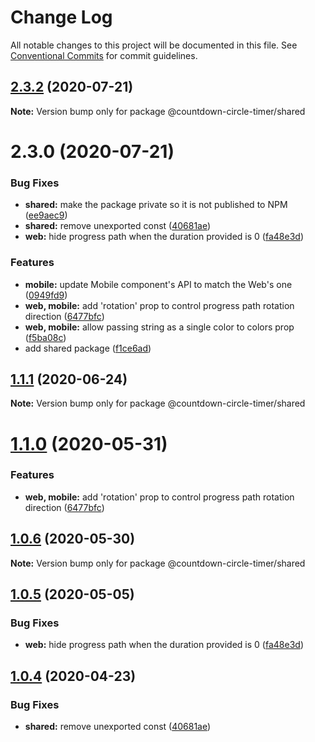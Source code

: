 # Change Log

All notable changes to this project will be documented in this file.
See [Conventional Commits](https://conventionalcommits.org) for commit guidelines.

## [2.3.2](https://github.com/vydimitrov/react-countdown-circle-timer/compare/v2.3.1...v2.3.2) (2020-07-21)

**Note:** Version bump only for package @countdown-circle-timer/shared





# 2.3.0 (2020-07-21)


### Bug Fixes

* **shared:** make the package private so it is not published to NPM ([ee9aec9](https://github.com/vydimitrov/react-countdown-circle-timer/commit/ee9aec9bd7334234c5dae842d2fc12efd79d7c1e))
* **shared:** remove unexported const ([40681ae](https://github.com/vydimitrov/react-countdown-circle-timer/commit/40681ae27aa41ce7b7b7f7a812f0988becb9e126))
* **web:** hide progress path when the duration provided is 0 ([fa48e3d](https://github.com/vydimitrov/react-countdown-circle-timer/commit/fa48e3d5e90e18c25968f0e18d0ca10931e54807))


### Features

* **mobile:** update Mobile component's API to match the Web's one ([0949fd9](https://github.com/vydimitrov/react-countdown-circle-timer/commit/0949fd970a2436068130f0e55c30581900db652d))
* **web, mobile:** add 'rotation' prop to control progress path rotation direction ([6477bfc](https://github.com/vydimitrov/react-countdown-circle-timer/commit/6477bfca722ace184f9d8282ba072c9e4805a645))
* **web, mobile:** allow passing string as a single color to colors prop ([f5ba08c](https://github.com/vydimitrov/react-countdown-circle-timer/commit/f5ba08c604f89fcf42bf4dbb62f883bd7b2d1647))
* add shared package ([f1ce6ad](https://github.com/vydimitrov/react-countdown-circle-timer/commit/f1ce6ad83f65f17ca3bc13f886f9aa49935ff5c9))





## [1.1.1](https://github.com/vydimitrov/react-countdown-circle-timer/compare/@countdown-circle-timer/shared@1.1.0...@countdown-circle-timer/shared@1.1.1) (2020-06-24)

**Note:** Version bump only for package @countdown-circle-timer/shared





# [1.1.0](https://github.com/vydimitrov/react-countdown-circle-timer/compare/@countdown-circle-timer/shared@1.0.6...@countdown-circle-timer/shared@1.1.0) (2020-05-31)


### Features

* **web, mobile:** add 'rotation' prop to control progress path rotation direction ([6477bfc](https://github.com/vydimitrov/react-countdown-circle-timer/commit/6477bfca722ace184f9d8282ba072c9e4805a645))





## [1.0.6](https://github.com/vydimitrov/react-countdown-circle-timer/compare/@countdown-circle-timer/shared@1.0.5...@countdown-circle-timer/shared@1.0.6) (2020-05-30)

**Note:** Version bump only for package @countdown-circle-timer/shared





## [1.0.5](https://github.com/vydimitrov/react-countdown-circle-timer/compare/@countdown-circle-timer/shared@1.0.4...@countdown-circle-timer/shared@1.0.5) (2020-05-05)


### Bug Fixes

* **web:** hide progress path when the duration provided is 0 ([fa48e3d](https://github.com/vydimitrov/react-countdown-circle-timer/commit/fa48e3d5e90e18c25968f0e18d0ca10931e54807))





## [1.0.4](https://github.com/vydimitrov/react-countdown-circle-timer/compare/@countdown-circle-timer/shared@1.0.3...@countdown-circle-timer/shared@1.0.4) (2020-04-23)


### Bug Fixes

* **shared:** remove unexported const ([40681ae](https://github.com/vydimitrov/react-countdown-circle-timer/commit/40681ae27aa41ce7b7b7f7a812f0988becb9e126))
